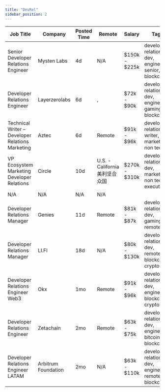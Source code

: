 ```yaml
---
title: "DevRel"
sidebar_position: 2
---
```


| Job Title | Company | Posted Time | Remote | Salary | Tags | Apply Link |
|-----------|---------|-------------|--------|--------|------|------------|
| Senior Developer Relations Engineer | Mysten Labs | 4d | N/A | $150k - $225k | developer relations, dev, engineer, senior, blockchain | [Apply](https://web3.career/senior-developer-relations-engineer-mystenlabs/108310) |
| Developer Relations Engineer | Layerzerolabs | 6d | , | $72k - $90k | developer relations, dev, engineer, gaming, blockchain | [Apply](https://web3.career/developer-relations-engineer-layerzerolabs/73712) |
| Technical Writer – Developer Relations Marketing | Aztec | 6d | Remote | $91k - $96k | developer relations, writer, dev, marketing, non tech | [Apply](https://web3.career/technical-writer-developer-relations-marketing-aztec/107636) |
| VP Ecosystem Marketing Developer Relations | Circle | 10d | U.S. - California 美利坚合众国 | $270k - $310k | developer relations, dev, marketing, non tech, executive | [Apply](https://web3.career/vp-ecosystem-marketing-developer-relations-circle/107877) |
| N/A | N/A | N/A | N/A |  |  | [Apply](https://web3.career/metana) |
| Developer Relations Manager | Genies | 11d | Remote | $81k - $87k | developer relations, dev, gaming, remote | [Apply](https://web3.career/developer-relations-manager-genies/107818) |
| Developer Relations Manager | LI.FI | 18d | N/A | $80k - $130k | developer relations, dev, remote, blockchain, crypto | [Apply](https://web3.career/developer-relations-manager-li-fi/107340) |
| Developer Relations Engineer Web3 | Okx | 1mo | Remote | $91k - $96k | developer relations, dev, engineer, blockchain, crypto | [Apply](https://web3.career/developer-relations-engineer-web3-okx/106270) |
| Developer Relations Engineer | Zetachain | 2mo | Remote | $63k - $75k | developer relations, dev, engineer, bitcoin, blockchain | [Apply](https://web3.career/developer-relations-engineer-zetachain/104882) |
| Developer Relations Engineer LATAM | Arbitrum Foundation | 2mo | N/A | $63k - $110k | developer relations, dev, engineer, remote, blockchain | [Apply](https://web3.career/developer-relations-engineer-latam-arbitrumfoundation/104881) |
